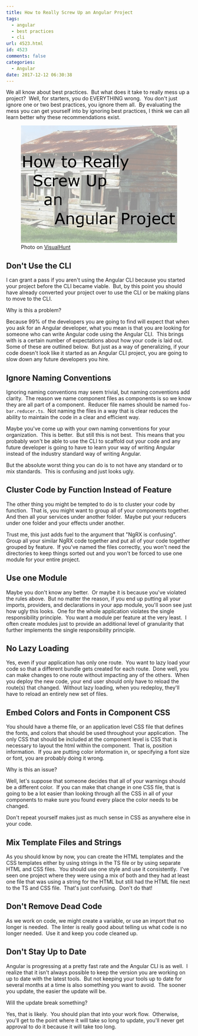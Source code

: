 ```yaml
---
title: How to Really Screw Up an Angular Project
tags:
  - angular
  - best practices
  - cli
url: 4523.html
id: 4523
comments: false
categories:
  - Angular
date: 2017-12-12 06:30:38
---
```


We all know about best practices.  But what does it take to really mess up a project?  Well, for starters, you do EVERYTHING wrong.  You don't just ignore one or two best practices, you ignore them all.  By evaluating the mess you can get yourself into by ignoring best practices, I think we can all learn better why these recommendations exist. <figure>![](/uploads/2017/12/2017-12-12.png "How to Really Screw Up an Angular Project") Photo on [VisualHunt](//visualhunt.com/re/f81060)</figure>

<!-- more -->

Don't Use the CLI
-----------------

I can grant a pass if you aren't using the Angular CLI because you started your project before the CLI became viable.  But, by this point you should have already converted your project over to use the CLI or be making plans to move to the CLI.

Why is this a problem? 

Because 99% of the developers you are going to find will expect that when you ask for an Angular developer, what you mean is that you are looking for someone who can write Angular code using the Angular CLI.  This brings with is a certain number of expectations about how your code is laid out.  Some of these are outlined below.  But just as a way of generalizing, if your code doesn't look like it started as an Angular CLI project, you are going to slow down any future developers you hire.

Ignore Naming Conventions
-------------------------

Ignoring naming conventions may seem trivial, but naming conventions add clarity.  The reason we name component files as components is so we know they are all part of a component.  Reducer file names should be named `foo-bar.reducer.ts`.  Not naming the files in a way that is clear reduces the ability to maintain the code in a clear and efficient way. 

Maybe you've come up with your own naming conventions for your organization.  This is better.  But still this is not best.  This means that you probably won't be able to use the CLI to scaffold out your code and any future developer is going to have to learn your way of writing Angular instead of the industry standard way of writing Angular. 

But the absolute worst thing you can do is to not have any standard or to mix standards.  This is confusing and just looks ugly.

Cluster Code by Function Instead of Feature
-------------------------------------------

The other thing you might be tempted to do is to cluster your code by function.  That is, you might want to group all of your components together.  And then all your services under another folder.  Maybe put your reducers under one folder and your effects under another. 

Trust me, this just adds fuel to the argument that "NgRX is confusing".  Group all your similar NgRX code together and put all of your code together grouped by feature.  If you've named the files correctly, you won't need the directories to keep things sorted out and you won't be forced to use one module for your entire project.

Use one Module
--------------

Maybe you don't know any better.  Or maybe it is because you've violated the rules above.  But no matter the reason, if you end up putting all your imports, providers, and declarations in your app module, you'll soon see just how ugly this looks.  One for the whole application violates the single responsibility principle.  You want a module per feature at the very least.  I often create modules just to provide an additional level of granularity that further implements the single responsibility principle.

No Lazy Loading
---------------

Yes, even if your application has only one route.  You want to lazy load your code so that a different bundle gets created for each route.  Done well, you can make changes to one route without impacting any of the others.  When you deploy the new code, your end user should only have to reload the route(s) that changed.  Without lazy loading, when you redeploy, they'll have to reload an entirely new set of files.

Embed Colors and Fonts in Component CSS
---------------------------------------

You should have a theme file, or an application level CSS file that defines the fonts, and colors that should be used throughout your application.  The only CSS that should be included at the component level is CSS that is necessary to layout the html within the component.  That is, position information.  If you are putting color information in, or specifying a font size or font, you are probably doing it wrong. 

Why is this an issue?  

Well, let's suppose that someone decides that all of your warnings should be a different color.  If you can make that change in one CSS file, that is going to be a lot easier than looking through all the CSS in all of your components to make sure you found every place the color needs to be changed. 

Don't repeat yourself makes just as much sense in CSS as anywhere else in your code.

Mix Template Files and Strings
------------------------------

As you should know by now, you can create the HTML templates and the CSS templates either by using strings in the TS file or by using separate HTML and CSS files.  You should use one style and use it consistently.  I've seen one project where they were using a mix of both and they had at least one file that was using a string for the HTML but still had the HTML file next to the TS and CSS file.  That's just confusing.  Don't do that!

Don't Remove Dead Code
----------------------

As we work on code, we might create a variable, or use an import that no longer is needed.  The linter is really good about telling us what code is no longer needed.  Use it and keep you code cleaned up.

Don't Stay Up to Date
---------------------

Angular is progressing at a pretty fast rate and the Angular CLI is as well.  I realize that it isn't always possible to keep the version you are working on up to date with the latest tools.  But not keeping your tools up to date for several months at a time is also something you want to avoid.  The sooner you update, the easier the update will be. 

Will the update break something?  

Yes, that is likely.  You should plan that into your work flow.  Otherwise, you'll get to the point where it will take so long to update, you'll never get approval to do it because it will take too long.
